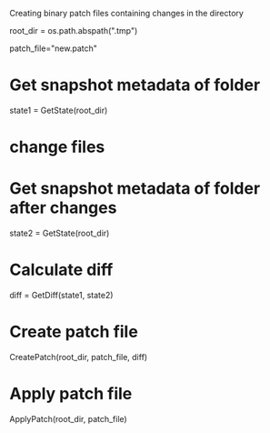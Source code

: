 Creating binary patch files containing changes in the directory

root_dir = os.path.abspath(".tmp")

patch_file="new.patch"

# Get snapshot metadata of folder
state1 = GetState(root_dir)

# change files

# Get snapshot metadata of folder after changes
state2 = GetState(root_dir)

# Calculate diff
diff = GetDiff(state1, state2)

# Create patch file
CreatePatch(root_dir, patch_file, diff)  

# Apply patch file
ApplyPatch(root_dir, patch_file)

